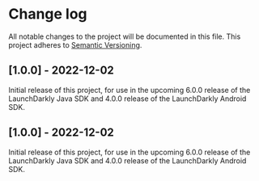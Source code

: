# Change log

All notable changes to the project will be documented in this file. This project adheres to [Semantic Versioning](http://semver.org).

## [1.0.0] - 2022-12-02
Initial release of this project, for use in the upcoming 6.0.0 release of the LaunchDarkly Java SDK and 4.0.0 release of the LaunchDarkly Android SDK.

## [1.0.0] - 2022-12-02
Initial release of this project, for use in the upcoming 6.0.0 release of the LaunchDarkly Java SDK and 4.0.0 release of the LaunchDarkly Android SDK.
